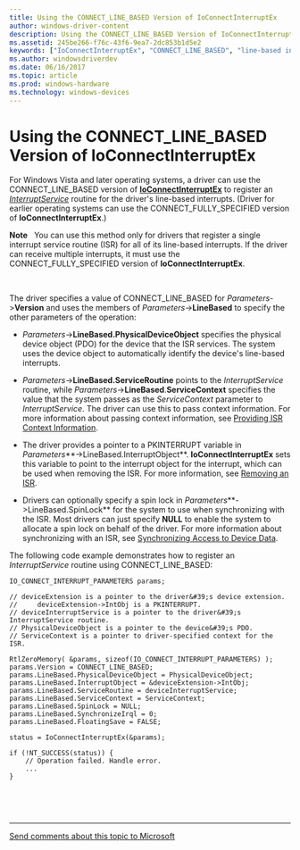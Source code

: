 ```yaml
---
title: Using the CONNECT_LINE_BASED Version of IoConnectInterruptEx
author: windows-driver-content
description: Using the CONNECT_LINE_BASED Version of IoConnectInterruptEx
ms.assetid: 245be266-f76c-43f6-9ea7-2dc853b1d5e2
keywords: ["IoConnectInterruptEx", "CONNECT_LINE_BASED", "line-based interrupts WDK kernel", "automatic interrupt detections WDK kernel"]
ms.author: windowsdriverdev
ms.date: 06/16/2017
ms.topic: article
ms.prod: windows-hardware
ms.technology: windows-devices
---
```


# Using the CONNECT\_LINE\_BASED Version of IoConnectInterruptEx


For Windows Vista and later operating systems, a driver can use the CONNECT\_LINE\_BASED version of [**IoConnectInterruptEx**](https://msdn.microsoft.com/library/windows/hardware/ff548378) to register an [*InterruptService*](https://msdn.microsoft.com/library/windows/hardware/ff547958) routine for the driver's line-based interrupts. (Driver for earlier operating systems can use the CONNECT\_FULLY\_SPECIFIED version of **IoConnectInterruptEx**.)

**Note**   You can use this method only for drivers that register a single interrupt service routine (ISR) for all of its line-based interrupts. If the driver can receive multiple interrupts, it must use the CONNECT\_FULLY\_SPECIFIED version of **IoConnectInterruptEx**.

 

The driver specifies a value of CONNECT\_LINE\_BASED for *Parameters*-&gt;**Version** and uses the members of *Parameters*-&gt;**LineBased** to specify the other parameters of the operation:

-   *Parameters*-&gt;**LineBased.PhysicalDeviceObject** specifies the physical device object (PDO) for the device that the ISR services. The system uses the device object to automatically identify the device's line-based interrupts.

-   *Parameters*-&gt;**LineBased.ServiceRoutine** points to the *InterruptService* routine, while *Parameters*-&gt;**LineBased**.**ServiceContext** specifies the value that the system passes as the *ServiceContext* parameter to *InterruptService*. The driver can use this to pass context information. For more information about passing context information, see [Providing ISR Context Information](providing-isr-context-information.md).

-   The driver provides a pointer to a PKINTERRUPT variable in *Parameters***-&gt;LineBased.InterruptObject**. **IoConnectInterruptEx** sets this variable to point to the interrupt object for the interrupt, which can be used when removing the ISR. For more information, see [Removing an ISR](removing-an-isr.md).

-   Drivers can optionally specify a spin lock in *Parameters***-&gt;LineBased.SpinLock** for the system to use when synchronizing with the ISR. Most drivers can just specify **NULL** to enable the system to allocate a spin lock on behalf of the driver. For more information about synchronizing with an ISR, see [Synchronizing Access to Device Data](synchronizing-access-to-device-data.md).

The following code example demonstrates how to register an *InterruptService* routine using CONNECT\_LINE\_BASED:

```
IO_CONNECT_INTERRUPT_PARAMETERS params;

// deviceExtension is a pointer to the driver&#39;s device extension. 
//     deviceExtension->IntObj is a PKINTERRUPT.
// deviceInterruptService is a pointer to the driver&#39;s InterruptService routine.
// PhysicalDeviceObject is a pointer to the device&#39;s PDO. 
// ServiceContext is a pointer to driver-specified context for the ISR.

RtlZeroMemory( &params, sizeof(IO_CONNECT_INTERRUPT_PARAMETERS) );
params.Version = CONNECT_LINE_BASED;
params.LineBased.PhysicalDeviceObject = PhysicalDeviceObject;
params.LineBased.InterruptObject = &deviceExtension->IntObj;
params.LineBased.ServiceRoutine = deviceInterruptService;
params.LineBased.ServiceContext = ServiceContext;
params.LineBased.SpinLock = NULL;
params.LineBased.SynchronizeIrql = 0;
params.LineBased.FloatingSave = FALSE;

status = IoConnectInterruptEx(&params);

if (!NT_SUCCESS(status)) {
    // Operation failed. Handle error.
    ...
}
```

 

 


--------------------
[Send comments about this topic to Microsoft](mailto:wsddocfb@microsoft.com?subject=Documentation%20feedback%20%5Bkernel\kernel%5D:%20Using%20the%20CONNECT_LINE_BASED%20Version%20of%20IoConnectInterruptEx%20%20RELEASE:%20%286/14/2017%29&body=%0A%0APRIVACY%20STATEMENT%0A%0AWe%20use%20your%20feedback%20to%20improve%20the%20documentation.%20We%20don't%20use%20your%20email%20address%20for%20any%20other%20purpose,%20and%20we'll%20remove%20your%20email%20address%20from%20our%20system%20after%20the%20issue%20that%20you're%20reporting%20is%20fixed.%20While%20we're%20working%20to%20fix%20this%20issue,%20we%20might%20send%20you%20an%20email%20message%20to%20ask%20for%20more%20info.%20Later,%20we%20might%20also%20send%20you%20an%20email%20message%20to%20let%20you%20know%20that%20we've%20addressed%20your%20feedback.%0A%0AFor%20more%20info%20about%20Microsoft's%20privacy%20policy,%20see%20http://privacy.microsoft.com/default.aspx. "Send comments about this topic to Microsoft")


